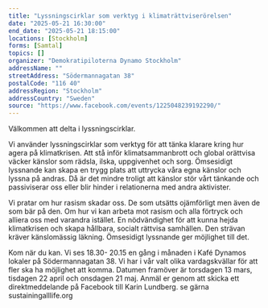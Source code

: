 ```yaml
---
title: "Lyssningscirklar som verktyg i klimaträttviserörelsen"
date: "2025-05-21 16:30:00"
end_date: "2025-05-21 18:15:00"
locations: [Stockholm]
forms: [Samtal]
topics: []
organizer: "Demokratipiloterna Dynamo Stockholm"
addressName: ""
streetAddress: "Södermannagatan 38"
postalCode: "116 40"
addressRegion: "Stockholm"
addressCountry: "Sweden"
source: "https://www.facebook.com/events/1225048239192290/"
---
```

Välkommen att delta i lyssningscirklar.

Vi använder lyssningscirklar som verktyg för att tänka klarare kring hur agera på klimatkrisen. Att stå inför klimatsammanbrott och global orättvisa väcker känslor som rädsla, ilska, uppgivenhet och sorg. Ömsesidigt lyssnande kan skapa en trygg plats att uttrycka våra egna känslor och lyssna på andras. Då är det mindre troligt att känslor stör vårt tänkande och passiviserar oss eller blir hinder i relationerna med andra aktivister.


Vi pratar om hur rasism skadar oss. De som utsätts ojämförligt men även de som bär på den. Om hur vi kan arbeta mot rasism och alla förtryck och alliera oss med varandra istället. En nödvändighet för att kunna hejda klimatkrisen och skapa hållbara, socialt rättvisa samhällen. Den strävan kräver känslomässig läkning. Ömsesidigt lyssnande ger möjlighet till det.


Kom när du kan. Vi ses 18.30- 20.15 en gång i månaden i Kafé Dynamos lokaler på Södermannagatan 38.  Vi har i vår valt olika vardagskvällar för att fler ska ha möjlighet att komma. Datumen framöver är torsdagen 13 mars, tisdagen 22 april och onsdagen 21 maj. Anmäl er genom att skicka ett direktmeddelande på Facebook till Karin Lundberg.
se gärna sustainingalllife.org

